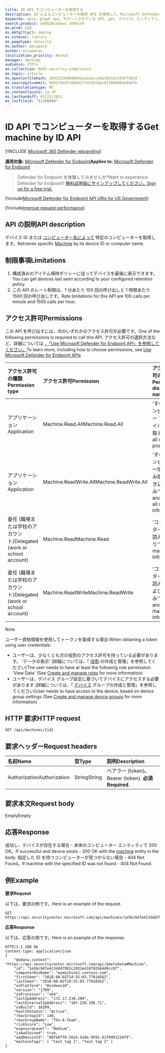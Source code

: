 ```yaml
---
title: ID API でコンピューターを取得する
description: Id によるコンピューターの取得 API を使用して、Microsoft Defender for Endpoint のデバイス ID またはコンピューター名でコンピューターを取得する方法について説明します。
keywords: apis、graph api、サポートされている API、get、デバイス、エンティティ、ID
search.product: eADQiWindows 10XVcnh
ms.prod: w10
ms.mktglfcycl: deploy
ms.sitesec: library
ms.pagetype: security
ms.author: macapara
author: mjcaparas
localization_priority: Normal
manager: dansimp
audience: ITPro
ms.collection: M365-security-compliance
ms.topic: article
ms.openlocfilehash: 29423230d0d8d4baaa1acca9a3661dc3436f303d
ms.sourcegitcommit: 956176ed7c8b8427fdc655abcd1709d86da9447e
ms.translationtype: MT
ms.contentlocale: ja-JP
ms.lasthandoff: 03/23/2021
ms.locfileid: "51200098"
---
```

# <a name="get-machine-by-id-api"></a><span data-ttu-id="394c5-104">ID API でコンピューターを取得する</span><span class="sxs-lookup"><span data-stu-id="394c5-104">Get machine by ID API</span></span>

[!INCLUDE [Microsoft 365 Defender rebranding](../../includes/microsoft-defender.md)]

<span data-ttu-id="394c5-105">**適用対象:** [Microsoft Defender for Endpoint](https://go.microsoft.com/fwlink/?linkid=2154037)</span><span class="sxs-lookup"><span data-stu-id="394c5-105">**Applies to:** [Microsoft Defender for Endpoint](https://go.microsoft.com/fwlink/?linkid=2154037)</span></span>


> <span data-ttu-id="394c5-106">Defender for Endpoint を体験してみませんか?</span><span class="sxs-lookup"><span data-stu-id="394c5-106">Want to experience Defender for Endpoint?</span></span> [<span data-ttu-id="394c5-107">無料試用版にサインアップしてください。</span><span class="sxs-lookup"><span data-stu-id="394c5-107">Sign up for a free trial.</span></span>](https://www.microsoft.com/microsoft-365/windows/microsoft-defender-atp?ocid=docs-wdatp-exposedapis-abovefoldlink) 

[!include[Microsoft Defender for Endpoint API URIs for US Government](../../includes/microsoft-defender-api-usgov.md)]

[!include[Improve request performance](../../includes/improve-request-performance.md)]


## <a name="api-description"></a><span data-ttu-id="394c5-108">API の説明</span><span class="sxs-lookup"><span data-stu-id="394c5-108">API description</span></span>
<span data-ttu-id="394c5-109">デバイス ID または [コンピューター名によって](machine.md) 特定のコンピューターを取得します。</span><span class="sxs-lookup"><span data-stu-id="394c5-109">Retrieves specific [Machine](machine.md) by its device ID or computer name.</span></span>


## <a name="limitations"></a><span data-ttu-id="394c5-110">制限事項</span><span class="sxs-lookup"><span data-stu-id="394c5-110">Limitations</span></span>
1. <span data-ttu-id="394c5-111">構成済みのアイテム保持ポリシーに従ってデバイスを最後に表示できます。</span><span class="sxs-lookup"><span data-stu-id="394c5-111">You can get devices last seen according to your configured retention policy.</span></span>
2. <span data-ttu-id="394c5-112">この API のレート制限は、1 分あたり 100 回の呼び出しと 1 時間あたり 1500 回の呼び出しです。</span><span class="sxs-lookup"><span data-stu-id="394c5-112">Rate limitations for this API are 100 calls per minute and 1500 calls per hour.</span></span>


## <a name="permissions"></a><span data-ttu-id="394c5-113">アクセス許可</span><span class="sxs-lookup"><span data-stu-id="394c5-113">Permissions</span></span>
<span data-ttu-id="394c5-114">この API を呼び出すには、次のいずれかのアクセス許可が必要です。</span><span class="sxs-lookup"><span data-stu-id="394c5-114">One of the following permissions is required to call this API.</span></span> <span data-ttu-id="394c5-115">アクセス許可の選択方法など、詳細については [、「Use Microsoft Defender for Endpoint API」を参照してください。](apis-intro.md)</span><span class="sxs-lookup"><span data-stu-id="394c5-115">To learn more, including how to choose permissions, see [Use Microsoft Defender for Endpoint APIs](apis-intro.md)</span></span>

<span data-ttu-id="394c5-116">アクセス許可の種類</span><span class="sxs-lookup"><span data-stu-id="394c5-116">Permission type</span></span> |   <span data-ttu-id="394c5-117">アクセス許可</span><span class="sxs-lookup"><span data-stu-id="394c5-117">Permission</span></span>  |   <span data-ttu-id="394c5-118">アクセス許可の表示名</span><span class="sxs-lookup"><span data-stu-id="394c5-118">Permission display name</span></span>
:---|:---|:---
<span data-ttu-id="394c5-119">アプリケーション</span><span class="sxs-lookup"><span data-stu-id="394c5-119">Application</span></span> |   <span data-ttu-id="394c5-120">Machine.Read.All</span><span class="sxs-lookup"><span data-stu-id="394c5-120">Machine.Read.All</span></span> |  <span data-ttu-id="394c5-121">'すべてのコンピューター プロファイルを読み取る'</span><span class="sxs-lookup"><span data-stu-id="394c5-121">'Read all machine profiles'</span></span>
<span data-ttu-id="394c5-122">アプリケーション</span><span class="sxs-lookup"><span data-stu-id="394c5-122">Application</span></span> |   <span data-ttu-id="394c5-123">Machine.ReadWrite.All</span><span class="sxs-lookup"><span data-stu-id="394c5-123">Machine.ReadWrite.All</span></span> | <span data-ttu-id="394c5-124">'すべてのコンピューター情報の読み取りと書き込み'</span><span class="sxs-lookup"><span data-stu-id="394c5-124">'Read and write all machine information'</span></span>
<span data-ttu-id="394c5-125">委任 (職場または学校のアカウント)</span><span class="sxs-lookup"><span data-stu-id="394c5-125">Delegated (work or school account)</span></span> | <span data-ttu-id="394c5-126">Machine.Read</span><span class="sxs-lookup"><span data-stu-id="394c5-126">Machine.Read</span></span> | <span data-ttu-id="394c5-127">'コンピューター情報の読み取り'</span><span class="sxs-lookup"><span data-stu-id="394c5-127">'Read machine information'</span></span>
<span data-ttu-id="394c5-128">委任 (職場または学校のアカウント)</span><span class="sxs-lookup"><span data-stu-id="394c5-128">Delegated (work or school account)</span></span> | <span data-ttu-id="394c5-129">Machine.ReadWrite</span><span class="sxs-lookup"><span data-stu-id="394c5-129">Machine.ReadWrite</span></span> | <span data-ttu-id="394c5-130">'コンピューター情報の読み取りおよび書き込み'</span><span class="sxs-lookup"><span data-stu-id="394c5-130">'Read and write machine information'</span></span>

>[!Note]
> <span data-ttu-id="394c5-131">ユーザー資格情報を使用してトークンを取得する場合:</span><span class="sxs-lookup"><span data-stu-id="394c5-131">When obtaining a token using user credentials:</span></span>
>- <span data-ttu-id="394c5-132">ユーザーは、少なくとも次の役割のアクセス許可を持っている必要があります。 'データの表示' (詳細については、「 [役割](user-roles.md) の作成と管理」を参照してください)</span><span class="sxs-lookup"><span data-stu-id="394c5-132">The user needs to have at least the following role permission: 'View Data' (See [Create and manage roles](user-roles.md) for more information)</span></span>
>- <span data-ttu-id="394c5-133">ユーザーは、デバイス グループ設定に基づいてデバイスにアクセスする必要があります (詳細については、「 [デバイス](machine-groups.md) グループの作成と管理」を参照してください)</span><span class="sxs-lookup"><span data-stu-id="394c5-133">User needs to have access to the device, based on device group settings (See [Create and manage device groups](machine-groups.md) for more information)</span></span>


## <a name="http-request"></a><span data-ttu-id="394c5-134">HTTP 要求</span><span class="sxs-lookup"><span data-stu-id="394c5-134">HTTP request</span></span>
```http
GET /api/machines/{id}
```

## <a name="request-headers"></a><span data-ttu-id="394c5-135">要求ヘッダー</span><span class="sxs-lookup"><span data-stu-id="394c5-135">Request headers</span></span>

<span data-ttu-id="394c5-136">名前</span><span class="sxs-lookup"><span data-stu-id="394c5-136">Name</span></span> | <span data-ttu-id="394c5-137">型</span><span class="sxs-lookup"><span data-stu-id="394c5-137">Type</span></span> | <span data-ttu-id="394c5-138">説明</span><span class="sxs-lookup"><span data-stu-id="394c5-138">Description</span></span>
:---|:---|:---
<span data-ttu-id="394c5-139">Authorization</span><span class="sxs-lookup"><span data-stu-id="394c5-139">Authorization</span></span> | <span data-ttu-id="394c5-140">String</span><span class="sxs-lookup"><span data-stu-id="394c5-140">String</span></span> | <span data-ttu-id="394c5-141">ベアラー {token}。</span><span class="sxs-lookup"><span data-stu-id="394c5-141">Bearer {token}.</span></span> <span data-ttu-id="394c5-142">**必須**</span><span class="sxs-lookup"><span data-stu-id="394c5-142">**Required**.</span></span>


## <a name="request-body"></a><span data-ttu-id="394c5-143">要求本文</span><span class="sxs-lookup"><span data-stu-id="394c5-143">Request body</span></span>
<span data-ttu-id="394c5-144">Empty</span><span class="sxs-lookup"><span data-stu-id="394c5-144">Empty</span></span>

## <a name="response"></a><span data-ttu-id="394c5-145">応答</span><span class="sxs-lookup"><span data-stu-id="394c5-145">Response</span></span>
<span data-ttu-id="394c5-146">成功し、デバイスが存在する場合 - 本体の[](machine.md)コンピューター エンティティで 200 OK。</span><span class="sxs-lookup"><span data-stu-id="394c5-146">If successful and device exists - 200 OK with the [machine](machine.md) entity in the body.</span></span>
<span data-ttu-id="394c5-147">指定した ID を持つコンピューターが見つからない場合 - 404 Not Found。</span><span class="sxs-lookup"><span data-stu-id="394c5-147">If machine with the specified ID was not found - 404 Not Found.</span></span>


## <a name="example"></a><span data-ttu-id="394c5-148">例</span><span class="sxs-lookup"><span data-stu-id="394c5-148">Example</span></span>

<span data-ttu-id="394c5-149">**要求**</span><span class="sxs-lookup"><span data-stu-id="394c5-149">**Request**</span></span>

<span data-ttu-id="394c5-150">以下は、要求の例です。</span><span class="sxs-lookup"><span data-stu-id="394c5-150">Here is an example of the request.</span></span>

```http
GET https://api.securitycenter.microsoft.com/api/machines/1e5bc9d7e413ddd7902c2932e418702b84d0cc07
```

<span data-ttu-id="394c5-151">**応答**</span><span class="sxs-lookup"><span data-stu-id="394c5-151">**Response**</span></span>

<span data-ttu-id="394c5-152">以下は、応答の例です。</span><span class="sxs-lookup"><span data-stu-id="394c5-152">Here is an example of the response.</span></span>


```http
HTTP/1.1 200 OK
Content-type: application/json
{
    "@odata.context": "https://api.securitycenter.microsoft.com/api/$metadata#Machine",
    "id": "1e5bc9d7e413ddd7902c2932e418702b84d0cc07",
    "computerDnsName": "mymachine1.contoso.com",
    "firstSeen": "2018-08-02T14:55:03.7791856Z",
    "lastSeen": "2018-08-02T14:55:03.7791856Z",
    "osPlatform": "Windows10",
    "version": "1709",
    "osProcessor": "x64",
    "lastIpAddress": "172.17.230.209",
    "lastExternalIpAddress": "167.220.196.71",
    "osBuild": 18209,
    "healthStatus": "Active",
    "rbacGroupId": 140,
    "rbacGroupName": "The-A-Team",
    "riskScore": "Low",
    "exposureLevel": "Medium",
    "isAadJoined": true,
    "aadDeviceId": "80fe8ff8-2624-418e-9591-41f0491218f9",
    "machineTags": [ "test tag 1", "test tag 2" ]
}

```
